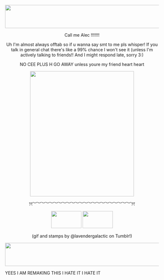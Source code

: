 <p align="center">
  <img width="1271" height="76" src="https://64.media.tumblr.com/be184d9d68b0b168f1735e8d2ea7b27b/a98737b53a35340e-f3/s1280x1920/e9f861162626eb38b2536ef790a70d3966531aae.pnj">
</p>
  
<p align="center">
Call me Alec !!!!!!!
<p

<p align="center">
Uh I'm almost always offtab so if u wanna say smt to me pls whisper! If you talk in general chat there's like a 99% chance I won't see it (unless I'm actively talking to friends!! And I might respond late, sorry 3:)
<p

<p align="center">
NO CEE PLUS H GO AWAY unless youre my friend heart heart
<p

<p align="center">
  <img width="340" height="410" src="https://64.media.tumblr.com/1d3affd8b1eb5164bd184ee6fc901bc4/8afcaa137920be17-fe/s400x600/291b6a3a34c5aadbe85cf2791459a6bbddfc034a.gifv">
</p>

<p align="center">
ꔫ︶︶︶︶︶︶︶︶︶︶︶︶︶︶︶︶︶︶︶︶︶︶︶ꔫ
<p

<p align="center">
  <img width="99" height="56" src="https://64.media.tumblr.com/a2c209a1dbe5d171bbd867eeda0021e9/ec4e0e3064314d61-6e/s100x200/9a76ce66f050725f47faec64c88596e5f82e0788.pnj" img width="99" height="56" src="https://64.media.tumblr.com/317627893ed631b54f9142364ec08ab5/ec4e0e3064314d61-a1/s100x200/bf859215cd49a0b4c36d7e911e7445fb1a8228a4.gifv">     <img width="99" height="56" src="https://64.media.tumblr.com/317627893ed631b54f9142364ec08ab5/ec4e0e3064314d61-a1/s100x200/bf859215cd49a0b4c36d7e911e7445fb1a8228a4.gifv">
</p>

<p align="center">
(gif and stamps by @lavendergalactic on Tumblr!)
<p
<p align="center">
  <img width="1271" height="76" src="https://64.media.tumblr.com/29d57bfe710a69ee85f15e5406f5a1ff/a98737b53a35340e-3c/s1280x1920/8339f45d34c70a19da2a9b31491dbae05d889f71.pnj">
</p>
YEES I AM REMAKING THIS I HATE IT I HATE IT

